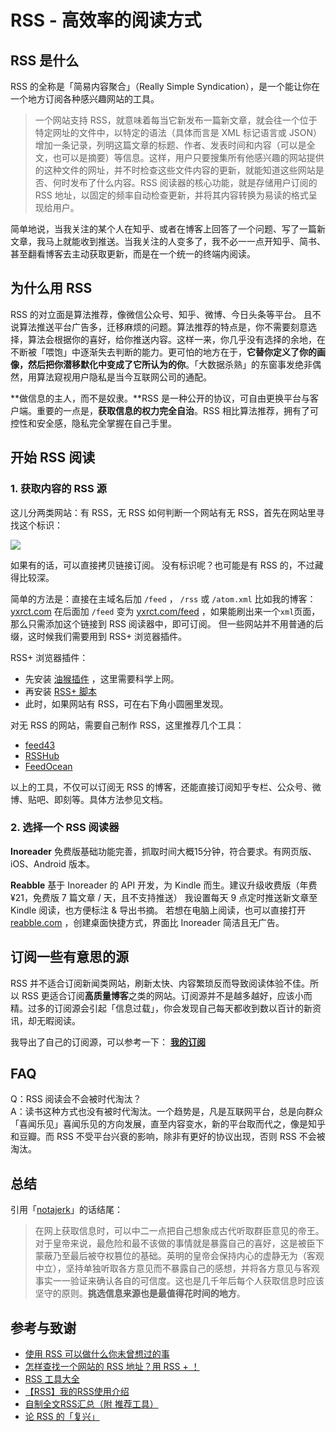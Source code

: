 # RSS - 高效率的阅读方式

##  RSS 是什么

RSS 的全称是「简易内容聚合」（Really Simple Syndication），是一个能让你在一个地方订阅各种感兴趣网站的工具。

> 一个网站支持 RSS，就意味着每当它新发布一篇新文章，就会往一个位于特定网址的文件中，以特定的语法（具体而言是 XML 标记语言或 JSON）增加一条记录，列明这篇文章的标题、作者、发表时间和内容（可以是全文，也可以是摘要）等信息。这样，用户只要搜集所有他感兴趣的网站提供的这种文件的网址，并不时检查这些文件内容的更新，就能知道这些网站是否、何时发布了什么内容。RSS 阅读器的核心功能，就是存储用户订阅的 RSS 地址，以固定的频率自动检查更新，并将其内容转换为易读的格式呈现给用户。

简单地说，当我关注的某个人在知乎、或者在博客上回答了一个问题、写了一篇新文章，我马上就能收到推送。当我关注的人变多了，我不必一一点开知乎、简书、甚至翻看博客去主动获取更新，而是在一个统一的终端内阅读。

## 为什么用 RSS

RSS 的对立面是算法推荐，像微信公众号、知乎、微博、今日头条等平台。 且不说算法推送平台广告多，迁移麻烦的问题。算法推荐的特点是，你不需要刻意选择，算法会根据你的喜好，给你推送内容。这样一来，你几乎没有选择的余地，在不断被「喂饱」中逐渐失去判断的能力。更可怕的地方在于，**它替你定义了你的画像，然后把你潜移默化中变成了它所认为的你**。「大数据杀熟」的东窗事发绝非偶然，用算法窥视用户隐私是当今互联网公司的通配。

**做信息的主人，而不是奴隶。**RSS 是一种公开的协议，可自由更换平台与客户端。重要的一点是，**获取信息的权力完全自治**。RSS 相比算法推荐，拥有了可控性和安全感，隐私完全掌握在自己手里。

## 开始 RSS 阅读

### 1. 获取内容的 RSS 源

这儿分两类网站：有 RSS，无 RSS 如何判断一个网站有无 RSS，首先在网站里寻找这个标识：

![](https://picgo-1253965369.cos.ap-guangzhou.myqcloud.com/rss.png)

如果有的话，可以直接拷贝链接订阅。 没有标识呢？也可能是有 RSS 的，不过藏得比较深。

简单的方法是：直接在主域名后加 `/feed` ， `/rss` 或 `/atom.xml` 比如我的博客：[yxrct.com](https://yxrct.com) 在后面加 `/feed` 变为 [yxrct.com/feed](https://yxrct.com/feed) ，如果能刷出来一个`xml`页面，那么只需添加这个链接到 RSS 阅读器中，即可订阅。 但一些网站并不用普通的后缀，这时候我们需要用到 RSS+ 浏览器插件。

RSS+ 浏览器插件：

* 先安装 [油猴插件](https://chrome.google.com/webstore/detail/tampermonkey/dhdgffkkebhmkfjojejmpbldmpobfkfo) ，这里需要科学上网。
* 再安装 [RSS+ 脚本](https://greasyfork.org/zh-CN/scripts/373252-rss-show-site-all-rss)
* 此时，如果网站有 RSS，可在右下角小圆圈里发现。

对无 RSS 的网站，需要自己制作 RSS，这里推荐几个工具：

* [feed43](http://feed43.com/)
* [RSSHub](https://docs.rsshub.app/#%E5%BE%AE%E5%8D%9A)
* [FeedOcean](https://feedocean.com/?lang=zh-CN)

以上的工具，不仅可以订阅无 RSS 的博客，还能直接订阅知乎专栏、公众号、微博、贴吧、即刻等。具体方法参见文档。

### 2. 选择一个 RSS 阅读器

**Inoreader** 免费版基础功能完善，抓取时间大概15分钟，符合要求。有网页版、iOS、Android 版本。

**Reabble** 基于 Inoreader 的 API 开发，为 Kindle 而生。建议升级收费版（年费 ¥21，免费版 7 篇文章 / 天，且不支持推送） 我设置每天 9 点定时推送新文章至 Kindle 阅读，也方便标注 & 导出书摘。 若想在电脑上阅读，也可以直接打开 [reabble.com](reabble.com) ，创建桌面快捷方式，界面比 Inoreader 简洁且无广告。

## 订阅一些有意思的源

RSS 并不适合订阅新闻类网站，刷新太快、内容繁琐反而导致阅读体验不佳。所以 RSS 更适合订阅**高质量博客**之类的网站。订阅源并不是越多越好，应该小而精。过多的订阅源会引起「信息过载」，你会发现自己每天都收到数以百计的新资讯，却无暇阅读。

我导出了自己的订阅源，可以参考一下： [**我的订阅**](https://yxrct-1253965369.cos.ap-guangzhou.myqcloud.com/files/Inoreader%20Subscriptions%2020190211.xml)

## FAQ

Q：RSS 阅读会不会被时代淘汰？   
A：读书这种方式也没有被时代淘汰。一个趋势是，凡是互联网平台，总是向群众「喜闻乐见」喜闻乐见的方向发展，直至内容变水，新的平台取而代之，像是知乎和豆瓣。而 RSS 不受平台兴衰的影响，除非有更好的协议出现，否则 RSS 不会被淘汰。

## 总结

引用「[notajerk](https://sspai.com/user/701048/updates)」的话结尾：

> 在网上获取信息时，可以中二一点把自己想象成古代听取群臣意见的帝王。对于皇帝来说，最危险和最不该做的事情就是暴露自己的喜好，这是被臣下蒙蔽乃至最后被夺权篡位的基础。英明的皇帝会保持内心的虚静无为（客观中立），坚持单独听取各方意见而不暴露自己的感想，并将各方意见与客观事实一一验证来确认各自的可信度。这也是几千年后每个人获取信息时应该坚守的原则。**挑选信息来源也是最值得花时间的地方**。

## 参考与致谢

* [使用 RSS 可以做什么你未曾想过的事](https://sspai.com/post/34280)
* [怎样查找一个网站的 RSS 地址？用 RSS + ！](https://blog.wizos.me/20181022-258.html)
* [RSS 工具大全](https://blog.wizos.me/20180412-134.html)
* [【RSS】我的RSS使用介绍](https://www.cnblogs.com/buwuliao/p/8379549.html)
* [自制全文RSS汇总（附 推荐工具）](https://www.douban.com/note/522518464/)
* [论 RSS 的「复兴」](https://sspai.com/post/43998)

